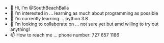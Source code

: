- 👋 Hi, I’m @SouthBeachBalla
- 👀 I’m interested in ... learning as much about programming as possible
- 🌱 I’m currently learning ... python 3.8
- 💞️ I’m looking to collaborate on ... not sure yet but amd willing to try out anything!
- 📫 How to reach me ... phone number: 727 657 1186

<!---
SouthBeachBalla/SouthBeachBalla is a ✨ special ✨ repository because its `README.md` (this file) appears on your GitHub profile.
You can click the Preview link to take a look at your changes.
--->

